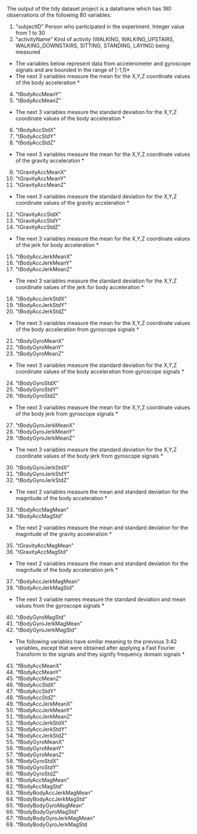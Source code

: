 The output of the tidy dataset project is a dataframe which has 180 observations of the following 80 variables:


 1. "subjectID" 			Person who participated in the experiment. Integer value from 1 to 30
 2. "activityName"			Kind of activity (WALKING, WALKING_UPSTAIRS, WALKING_DOWNSTAIRS, SITTING, STANDING, LAYING) being measured 
 
 * The variables below represent data from accelerometer and gyroscope signals and are bounded in the range of [-1,1]*
 * The next 3 variables measure the mean for the X,Y,Z coordinate values of the body acceleration *
 
 4. "tBodyAccMeanY"            
 5. "tBodyAccMeanZ"     
 
 * The next 3 variables measure the standard deviation for the X,Y,Z coordinate values of the body acceleration * 
 
 6. "tBodyAccStdX"            
 7. "tBodyAccStdY"             
 8. "tBodyAccStdZ"    
 
 * The next 3 variables measure the mean for the X,Y,Z coordinate values of the gravity acceleration *        
 
 9. "tGravityAccMeanX"        
 10. "tGravityAccMeanY"         
 11. "tGravityAccMeanZ"         
 
 * The next 3 variables measure the standard deviation for the X,Y,Z coordinate values of the gravity acceleration * 
 
 12. "tGravityAccStdX"         
 13. "tGravityAccStdY"          
 14. "tGravityAccStdZ" 
 
 * The next 3 variables measure the mean for the X,Y,Z coordinate values of the jerk for body acceleration *   
 
 15. "tBodyAccJerkMeanX"       
 16. "tBodyAccJerkMeanY"        
 17. "tBodyAccJerkMeanZ"
 
 * The next 3 variables measure the standard deviation for the X,Y,Z coordinate values of the jerk for body acceleration *  
 
 18. "tBodyAccJerkStdX"        
 19. "tBodyAccJerkStdY"         
 20. "tBodyAccJerkStdZ"        
 
 * The next 3 variables measure the mean for the X,Y,Z coordinate values of the body acceleration from gyroscope signals * 
 
 21. "tBodyGyroMeanX"          
 22. "tBodyGyroMeanY"           
 23. "tBodyGyroMeanZ"     
 
 * The next 3 variables measure the standard deviation for the X,Y,Z coordinate values of the body acceleration from gyroscope signals  *   
 
 24. "tBodyGyroStdX"           
 25. "tBodyGyroStdY"            
 26. "tBodyGyroStdZ"  
 
 * The next 3 variables measure the mean for the X,Y,Z coordinate values of the body jerk from gyroscope signals *  
 
 27. "tBodyGyroJerkMeanX"      
 28. "tBodyGyroJerkMeanY"       
 29. "tBodyGyroJerkMeanZ" 
 
 * The next 3 variables measure the standard deviation for the X,Y,Z coordinate values of the body jerk from gyroscope signals *  
 
 30. "tBodyGyroJerkStdX"       
 31. "tBodyGyroJerkStdY"        
 32. "tBodyGyroJerkStdZ"
 
 * The next 2 variables measure the mean and standard deviation for the magnitude of the body acceleration  *  
 
 33. "tBodyAccMagMean"         
 34. "tBodyAccMagStd"      
 
 * The next 2 variables measure the mean and standard deviation for the magnitude of the gravity acceleration *
 
 35. "tGravityAccMagMean"       
 36. "tGravityAccMagStd"  
 
 * The next 2 variables measure the mean and standard deviation for the magnitude of the body acceleration jerk *    
 
 37. "tBodyAccJerkMagMean"      
 38. "tBodyAccJerkMagStd"    
 
 * The next 3 variable names measure the standard deviation and mean values from the gyroscope signals *  
 
 40. "tBodyGyroMagStd"          
 41. "tBodyGyroJerkMagMean"     
 42. "tBodyGyroJerkMagStd"    
 
 * The following variables have similar meaning to the previous 3:42 variables, except that were obtained after applying a Fast Fourier Transform to the signals and they signify frequency domain signals *
 
 43. "fBodyAccMeanX"            
 44. "fBodyAccMeanY"            
 45. "fBodyAccMeanZ"           
 46. "fBodyAccStdX"             
 47. "fBodyAccStdY"             
 48. "fBodyAccStdZ"            
 49. "fBodyAccJerkMeanX"        
 50. "fBodyAccJerkMeanY"        
 51. "fBodyAccJerkMeanZ"       
 52. "fBodyAccJerkStdX"         
 53. "fBodyAccJerkStdY"         
 54. "fBodyAccJerkStdZ"        
 55. "fBodyGyroMeanX"           
 56. "fBodyGyroMeanY"           
 57. "fBodyGyroMeanZ"          
 58. "fBodyGyroStdX"            
 59. "fBodyGyroStdY"            
 60. "fBodyGyroStdZ"           
 61. "fBodyAccMagMean"          
 62. "fBodyAccMagStd"           
 63. "fBodyBodyAccJerkMagMean" 
 64. "fBodyBodyAccJerkMagStd"   
 65. "fBodyBodyGyroMagMean"     
 66. "fBodyBodyGyroMagStd"     
 67. "fBodyBodyGyroJerkMagMean" 
 68. "fBodyBodyGyroJerkMagStd